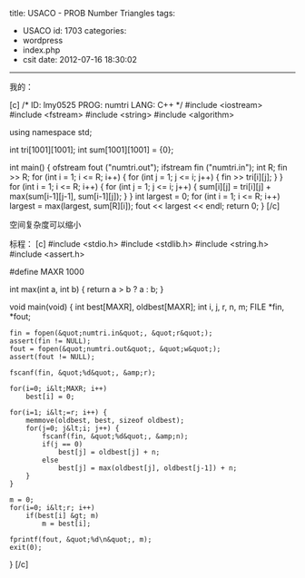 title: USACO - PROB Number Triangles
tags:
  - USACO
id: 1703
categories:
  - wordpress
  - index.php
  - csit
date: 2012-07-16 18:30:02
---

我的：<!--more-->

[c]
/*
ID: lmy0525
PROG: numtri
LANG: C++
*/
#include &lt;iostream&gt;
#include &lt;fstream&gt;
#include &lt;string&gt;
#include &lt;algorithm&gt;

using namespace std;

int tri[1001][1001];
int sum[1001][1001] = {0};

int main() {
    ofstream fout (&quot;numtri.out&quot;);
    ifstream fin (&quot;numtri.in&quot;);
    int R;
    fin &gt;&gt; R;
    for (int i = 1; i &lt;= R; i++)
    {
        for (int j = 1; j &lt;= i; j++)
        {
            fin &gt;&gt; tri[i][j];
        }
    }
    for (int i = 1; i &lt;= R; i++)
    {
        for (int j = 1; j &lt;= i; j++)
        {
            sum[i][j] = tri[i][j] + max(sum[i-1][j-1], sum[i-1][j]);
        }
    }
    int largest = 0;
    for (int i = 1; i &lt;= R; i++)
        largest = max(largest, sum[R][i]);
    fout &lt;&lt; largest &lt;&lt; endl;
    return 0;
}
[/c]

空间复杂度可以缩小

标程：
[c]
#include &lt;stdio.h&gt;
#include &lt;stdlib.h&gt;
#include &lt;string.h&gt;
#include &lt;assert.h&gt;

#define MAXR 1000

int
max(int a, int b)
{
	return a &gt; b ? a : b;
}

void
main(void)
{
	int best[MAXR], oldbest[MAXR];
	int i, j, r, n, m;
	FILE *fin, *fout;

	fin = fopen(&quot;numtri.in&quot;, &quot;r&quot;);
	assert(fin != NULL);
	fout = fopen(&quot;numtri.out&quot;, &quot;w&quot;);
	assert(fout != NULL);

	fscanf(fin, &quot;%d&quot;, &amp;r);

	for(i=0; i&lt;MAXR; i++)
		best[i] = 0;

	for(i=1; i&lt;=r; i++) {
		memmove(oldbest, best, sizeof oldbest);
		for(j=0; j&lt;i; j++) {
			fscanf(fin, &quot;%d&quot;, &amp;n);
			if(j == 0)
				best[j] = oldbest[j] + n;
			else
				best[j] = max(oldbest[j], oldbest[j-1]) + n;
		}
	}

	m = 0;
	for(i=0; i&lt;r; i++)
		if(best[i] &gt; m)
			m = best[i];

	fprintf(fout, &quot;%d\n&quot;, m);
	exit(0);
}
[/c]
